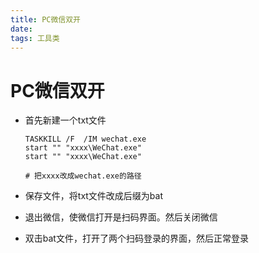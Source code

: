 ```yaml
---
title: PC微信双开
date: 
tags: 工具类
---
```



# PC微信双开

* 首先新建一个txt文件

  ```
  TASKKILL /F  /IM wechat.exe
  start "" "xxxx\WeChat.exe"
  start "" "xxxx\WeChat.exe"
  
  # 把xxxx改成wechat.exe的路径
  ```
* 保存文件，将txt文件改成后缀为bat

* 退出微信，使微信打开是扫码界面。然后关闭微信
* 双击bat文件，打开了两个扫码登录的界面，然后正常登录